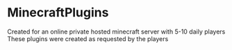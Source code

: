 # MinecraftPlugins  
Created for an online private hosted minecraft server with 5-10 daily players  
These plugins were created as requested by the players

